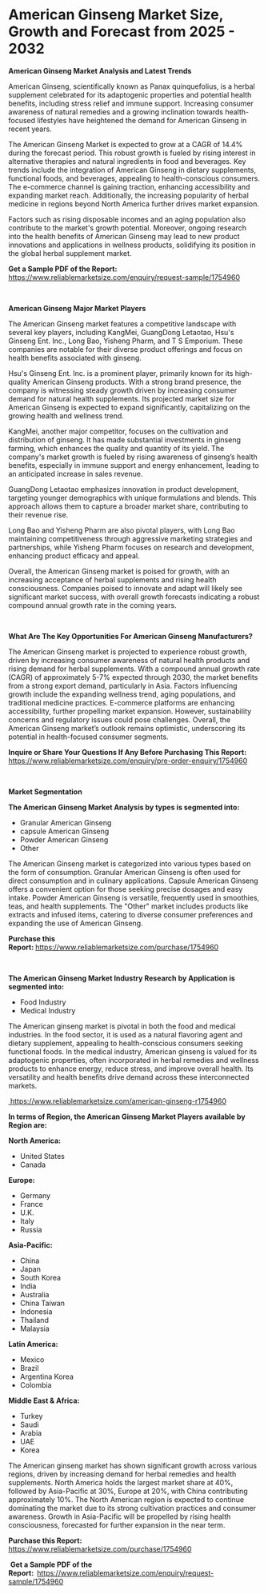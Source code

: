 <p><h1>American Ginseng Market Size, Growth and Forecast from 2025 - 2032</h1></p><p><strong>American Ginseng Market Analysis and Latest Trends</strong></p>
<p><p>American Ginseng, scientifically known as Panax quinquefolius, is a herbal supplement celebrated for its adaptogenic properties and potential health benefits, including stress relief and immune support. Increasing consumer awareness of natural remedies and a growing inclination towards health-focused lifestyles have heightened the demand for American Ginseng in recent years.</p><p>The American Ginseng Market is expected to grow at a CAGR of 14.4% during the forecast period. This robust growth is fueled by rising interest in alternative therapies and natural ingredients in food and beverages. Key trends include the integration of American Ginseng in dietary supplements, functional foods, and beverages, appealing to health-conscious consumers. The e-commerce channel is gaining traction, enhancing accessibility and expanding market reach. Additionally, the increasing popularity of herbal medicine in regions beyond North America further drives market expansion.</p><p>Factors such as rising disposable incomes and an aging population also contribute to the market's growth potential. Moreover, ongoing research into the health benefits of American Ginseng may lead to new product innovations and applications in wellness products, solidifying its position in the global herbal supplement market.</p></p>
<p><strong>Get a Sample PDF of the Report:&nbsp;</strong> <a href="https://www.reliablemarketsize.com/enquiry/request-sample/1754960?utm_campaign=2468&utm_medium=2&utm_source=Github&utm_content=ia&utm_term=19042025&utm_id=american-ginseng">https://www.reliablemarketsize.com/enquiry/request-sample/1754960</a></p>
<p>&nbsp;</p>
<p><strong>American Ginseng Major Market Players</strong></p>
<p><p>The American Ginseng market features a competitive landscape with several key players, including KangMei, GuangDong Letaotao, Hsu's Ginseng Ent. Inc., Long Bao, Yisheng Pharm, and T S Emporium. These companies are notable for their diverse product offerings and focus on health benefits associated with ginseng.</p><p>Hsu's Ginseng Ent. Inc. is a prominent player, primarily known for its high-quality American Ginseng products. With a strong brand presence, the company is witnessing steady growth driven by increasing consumer demand for natural health supplements. Its projected market size for American Ginseng is expected to expand significantly, capitalizing on the growing health and wellness trend.</p><p>KangMei, another major competitor, focuses on the cultivation and distribution of ginseng. It has made substantial investments in ginseng farming, which enhances the quality and quantity of its yield. The company's market growth is fueled by rising awareness of ginseng’s health benefits, especially in immune support and energy enhancement, leading to an anticipated increase in sales revenue.</p><p>GuangDong Letaotao emphasizes innovation in product development, targeting younger demographics with unique formulations and blends. This approach allows them to capture a broader market share, contributing to their revenue rise.</p><p>Long Bao and Yisheng Pharm are also pivotal players, with Long Bao maintaining competitiveness through aggressive marketing strategies and partnerships, while Yisheng Pharm focuses on research and development, enhancing product efficacy and appeal.</p><p>Overall, the American Ginseng market is poised for growth, with an increasing acceptance of herbal supplements and rising health consciousness. Companies poised to innovate and adapt will likely see significant market success, with overall growth forecasts indicating a robust compound annual growth rate in the coming years.</p></p>
<p>&nbsp;</p>
<p><strong>What Are The Key Opportunities For American Ginseng Manufacturers?</strong></p>
<p><p>The American Ginseng market is projected to experience robust growth, driven by increasing consumer awareness of natural health products and rising demand for herbal supplements. With a compound annual growth rate (CAGR) of approximately 5-7% expected through 2030, the market benefits from a strong export demand, particularly in Asia. Factors influencing growth include the expanding wellness trend, aging populations, and traditional medicine practices. E-commerce platforms are enhancing accessibility, further propelling market expansion. However, sustainability concerns and regulatory issues could pose challenges. Overall, the American Ginseng market’s outlook remains optimistic, underscoring its potential in health-focused consumer segments.</p></p>
<p><strong>Inquire or Share Your Questions If Any Before Purchasing This Report:</strong> <a href="https://www.reliablemarketsize.com/enquiry/pre-order-enquiry/1754960?utm_campaign=2468&utm_medium=2&utm_source=Github&utm_content=ia&utm_term=19042025&utm_id=american-ginseng">https://www.reliablemarketsize.com/enquiry/pre-order-enquiry/1754960</a></p>
<p>&nbsp;</p>
<p><strong>Market Segmentation</strong></p>
<p><strong>The American Ginseng Market Analysis by types is segmented into:</strong></p>
<p><ul><li>Granular American Ginseng</li><li>capsule American Ginseng</li><li>Powder American Ginseng</li><li>Other</li></ul></p>
<p><p>The American Ginseng market is categorized into various types based on the form of consumption. Granular American Ginseng is often used for direct consumption and in culinary applications. Capsule American Ginseng offers a convenient option for those seeking precise dosages and easy intake. Powder American Ginseng is versatile, frequently used in smoothies, teas, and health supplements. The "Other" market includes products like extracts and infused items, catering to diverse consumer preferences and expanding the use of American Ginseng.</p></p>
<p><strong>Purchase this Report:&nbsp;</strong><a href="https://www.reliablemarketsize.com/purchase/1754960?utm_campaign=2468&utm_medium=2&utm_source=Github&utm_content=ia&utm_term=19042025&utm_id=american-ginseng">https://www.reliablemarketsize.com/purchase/1754960</a></p>
<p>&nbsp;</p>
<p><strong>The American Ginseng Market Industry Research by Application is segmented into:</strong></p>
<p><ul><li>Food Industry</li><li>Medical Industry</li></ul></p>
<p><p>The American ginseng market is pivotal in both the food and medical industries. In the food sector, it is used as a natural flavoring agent and dietary supplement, appealing to health-conscious consumers seeking functional foods. In the medical industry, American ginseng is valued for its adaptogenic properties, often incorporated in herbal remedies and wellness products to enhance energy, reduce stress, and improve overall health. Its versatility and health benefits drive demand across these interconnected markets.</p></p>
<p><a href="https://www.reliablemarketsize.com/american-ginseng-r1754960?utm_campaign=2468&utm_medium=2&utm_source=Github&utm_content=ia&utm_term=19042025&utm_id=american-ginseng">&nbsp;https://www.reliablemarketsize.com/american-ginseng-r1754960</a></p>
<p><strong>In terms of Region, the American Ginseng Market Players available by Region are:</strong></p>
<p>
    <p> <strong> North America: </strong>
        <ul>
            <li>United States</li>
            <li>Canada</li>
        </ul>
        </p> 
    <p> <strong> Europe: </strong>
        <ul>
            <li>Germany</li>
            <li>France</li>
            <li>U.K.</li>
            <li>Italy</li>
            <li>Russia</li>
        </ul>
        </p> 
    <p> <strong> Asia-Pacific: </strong>
        <ul>
            <li>China</li>
            <li>Japan</li>
            <li>South Korea</li>
            <li>India</li>
            <li>Australia</li>
            <li>China Taiwan</li>
            <li>Indonesia</li>
            <li>Thailand</li>
            <li>Malaysia</li>
        </ul>
        </p> 
    <p> <strong> Latin America: </strong>
        <ul>
            <li>Mexico</li>
            <li>Brazil</li>
            <li>Argentina Korea</li>
            <li>Colombia</li>
        </ul>
        </p> 
    <p> <strong> Middle East & Africa: </strong>
        <ul>
            <li>Turkey</li>
            <li>Saudi</li>
            <li>Arabia</li>
            <li>UAE</li>
            <li>Korea</li>
        </ul>
    </p>
    </p>
<p><p>The American ginseng market has shown significant growth across various regions, driven by increasing demand for herbal remedies and health supplements. North America holds the largest market share at 40%, followed by Asia-Pacific at 30%, Europe at 20%, with China contributing approximately 10%. The North American region is expected to continue dominating the market due to its strong cultivation practices and consumer awareness. Growth in Asia-Pacific will be propelled by rising health consciousness, forecasted for further expansion in the near term.</p></p>
<p><strong>Purchase this Report: </strong><a href="https://www.reliablemarketsize.com/purchase/1754960?utm_campaign=2468&utm_medium=2&utm_source=Github&utm_content=ia&utm_term=19042025&utm_id=american-ginseng">https://www.reliablemarketsize.com/purchase/1754960</a></p>
<p>&nbsp;<strong>Get a Sample PDF of the Report:&nbsp;&nbsp;</strong><a href="https://www.reliablemarketsize.com/enquiry/request-sample/1754960?utm_campaign=2468&utm_medium=2&utm_source=Github&utm_content=ia&utm_term=19042025&utm_id=american-ginseng">https://www.reliablemarketsize.com/enquiry/request-sample/1754960</a></p>
<p><strong></strong></p>
<p><p></p><p></p><p></p></p>